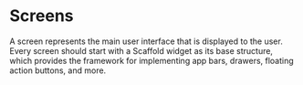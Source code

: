 # Screens
A screen represents the main user interface that is displayed to the user. Every screen should start with a Scaffold widget as its base structure, which provides the framework for implementing app bars, drawers, floating action buttons, and more.